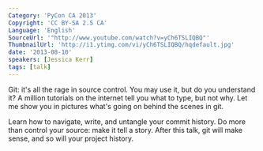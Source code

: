 ```yaml
---
Category: 'PyCon CA 2013'
Copyright: 'CC BY-SA 2.5 CA'
Language: 'English'
SourceUrl: '"http://www.youtube.com/watch?v=yCh6TSLIQBQ"'
ThumbnailUrl: 'http://i1.ytimg.com/vi/yCh6TSLIQBQ/hqdefault.jpg'
date: '2013-08-10'
speakers: [Jessica Kerr]
tags: [talk]
---
```

Git: it's all the rage in source control. You may use it, but do you understand it? A million tutorials on the
internet tell you what to type, but not why. Let me show you in pictures what's going on behind the scenes in git. 

Learn how to navigate, write, and untangle your commit history. Do more than control your source: make it tell a story. After this talk, git will make sense, and so will your project history.